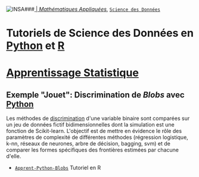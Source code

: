 ###<a href="http://www.insa-toulouse.fr/" ><img src="http://www.math.univ-toulouse.fr/~besse/Wikistat/Images/Logo_INSAvilletoulouse-RVB.png" style="float:left; max-width: 80px; display: inline" alt="INSA"/> |  [*Mathématiques Appliquées*](http://www.math.insa-toulouse.fr/fr/index.html), [`Science des Données`](http://www.math.insa-toulouse.fr/fr/enseignement.html) 

# Tutoriels de Science des Données en [Python](https://www.python.org/) et [R](href="https://cran.r-project.org/)
# [Apprentissage Statistique](\http://wikistat.fr)

##  Exemple "Jouet": Discrimination de *Blobs* avec [Python](https://www.python.org/)


Les méthodes de [discrimination](http://wikistat.fr/pdf/st-m-app-intro.pdf) d'une variable binaire sont  comparées sur un jeu de données fictif bidimensionnelles dont la simulation est une fonction de Scikit-learn. L'objectif est de mettre en évidence le rôle des paramètres de complexité de différentes méthodes (régression logistique, k-nn, réseaux de neurones, arbre de décision, bagging, svm) et de comparer les formes spécifiques des frontières estimées par chacune d'elle.

- [`Apprent-Python-Blobs`](https://github.com/wikistat/Apprentissage/blob/master/Nuages-gaussiens/Appent-Python-Blobs.ipynb) Tutoriel en R
